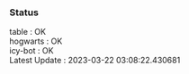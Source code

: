 ### Status


table : OK  
hogwarts : OK  
icy-bot : OK  
Latest Update : 2023-03-22 03:08:22.430681
